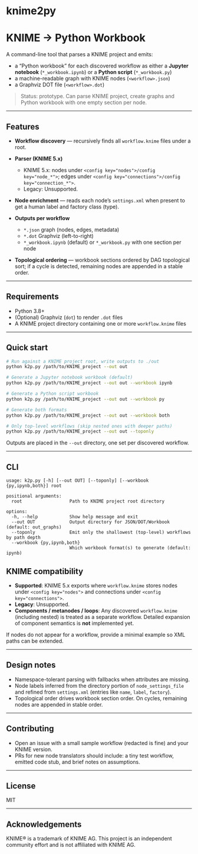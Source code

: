 # knime2py 
# KNIME → Python Workbook

A command-line tool that parses a KNIME project and emits:

* a “Python workbook” for each discovered workflow as either a **Jupyter notebook** (`*_workbook.ipynb`) or a **Python script** (`*_workbook.py`)
* a machine-readable graph with KNIME nodes (`<workflow>.json`)
* a Graphviz DOT file (`<workflow>.dot`)

> Status: prototype. Can parse KNIME project, create graphs and Python workbook with one empty section per node. 
---

## Features

* **Workflow discovery** — recursively finds all `workflow.knime` files under a root.
* **Parser (KNIME 5.x)**
  * KNIME 5.x: nodes under `<config key="nodes">/config key="node_*">`; edges under `<config key="connections">/config key="connection_*">`.
  * Legacy: Unsupported.
* **Node enrichment** — reads each node’s `settings.xml` when present to get a human label and factory class (type).
* **Outputs per workflow**

  * `*.json` graph (nodes, edges, metadata)
  * `*.dot` Graphviz (left-to-right)
  * `*_workbook.ipynb` (default) or `*_workbook.py` with one section per node
* **Topological ordering** — workbook sections ordered by DAG topological sort; if a cycle is detected, remaining nodes are appended in a stable order.

---

## Requirements

* Python 3.8+
* (Optional) Graphviz (`dot`) to render `.dot` files
* A KNIME project directory containing one or more `workflow.knime` files

---

## Quick start

```bash
# Run against a KNIME project root, write outputs to ./out
python k2p.py /path/to/KNIME_project --out out

# Generate a Jupyter notebook workbook (default)
python k2p.py /path/to/KNIME_project --out out --workbook ipynb

# Generate a Python script workbook
python k2p.py /path/to/KNIME_project --out out --workbook py

# Generate both formats
python k2p.py /path/to/KNIME_project --out out --workbook both

# Only top-level workflows (skip nested ones with deeper paths)
python k2p.py /path/to/KNIME_project --out out --toponly
```

Outputs are placed in the `--out` directory, one set per discovered workflow.

---

## CLI

```
usage: k2p.py [-h] [--out OUT] [--toponly] [--workbook {py,ipynb,both}] root

positional arguments:
  root                  Path to KNIME project root directory

options:
  -h, --help            Show help message and exit
  --out OUT             Output directory for JSON/DOT/Workbook (default: out_graphs)
  --toponly             Emit only the shallowest (top-level) workflows by path depth
  --workbook {py,ipynb,both}
                        Which workbook format(s) to generate (default: ipynb)
```

## KNIME compatibility

* **Supported**: KNIME 5.x exports where `workflow.knime` stores nodes under `<config key="nodes">` and connections under `<config key="connections">`.
* **Legacy**: Unsupported. 
* **Components / metanodes / loops**: Any discovered `workflow.knime` (including nested) is treated as a separate workflow. Detailed expansion of component semantics is **not** implemented yet.

If nodes do not appear for a workflow, provide a minimal example so XML paths can be extended.

---

## Design notes

* Namespace-tolerant parsing with fallbacks when attributes are missing.
* Node labels inferred from the directory portion of `node_settings_file` and refined from `settings.xml` (entries like `name`, `label`, `factory`).
* Topological order drives workbook section order. On cycles, remaining nodes are appended in stable order.

---

## Contributing

* Open an issue with a small sample workflow (redacted is fine) and your KNIME version.
* PRs for new node translators should include: a tiny test workflow, emitted code stub, and brief notes on assumptions.

---

## License
MIT

---

## Acknowledgements

KNIME® is a trademark of KNIME AG. This project is an independent community effort and is not affiliated with KNIME AG.
